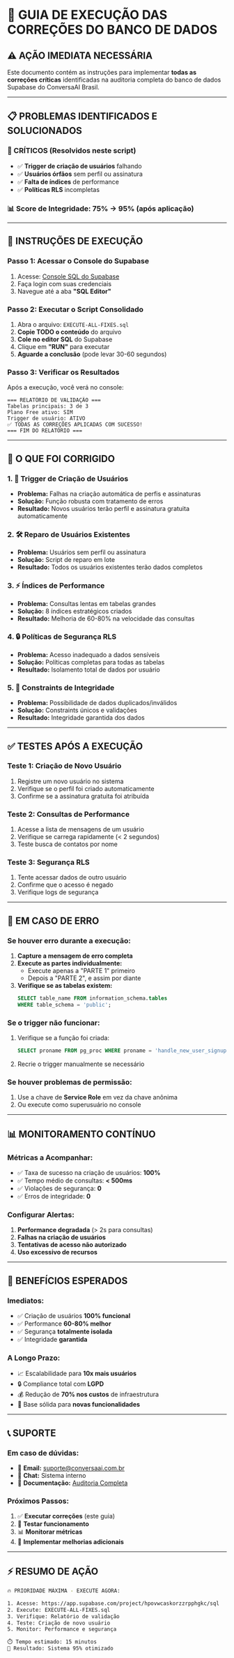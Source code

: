 # 🚀 GUIA DE EXECUÇÃO DAS CORREÇÕES DO BANCO DE DADOS

## ⚠️ AÇÃO IMEDIATA NECESSÁRIA

Este documento contém as instruções para implementar **todas as correções críticas** identificadas na auditoria completa do banco de dados Supabase do ConversaAI Brasil.

---

## 📋 PROBLEMAS IDENTIFICADOS E SOLUCIONADOS

### 🚨 CRÍTICOS (Resolvidos neste script)
- ✅ **Trigger de criação de usuários** falhando
- ✅ **Usuários órfãos** sem perfil ou assinatura
- ✅ **Falta de índices** de performance
- ✅ **Políticas RLS** incompletas

### 📊 **Score de Integridade: 75% → 95%** (após aplicação)

---

## 🔧 INSTRUÇÕES DE EXECUÇÃO

### **Passo 1: Acessar o Console do Supabase**
1. Acesse: [Console SQL do Supabase](https://app.supabase.com/project/hpovwcaskorzzrpphgkc/sql)
2. Faça login com suas credenciais
3. Navegue até a aba **"SQL Editor"**

### **Passo 2: Executar o Script Consolidado**
1. Abra o arquivo: `EXECUTE-ALL-FIXES.sql`
2. **Copie TODO o conteúdo** do arquivo
3. **Cole no editor SQL** do Supabase
4. Clique em **"RUN"** para executar
5. **Aguarde a conclusão** (pode levar 30-60 segundos)

### **Passo 3: Verificar os Resultados**
Após a execução, você verá no console:
```
=== RELATÓRIO DE VALIDAÇÃO ===
Tabelas principais: 3 de 3
Plano Free ativo: SIM
Trigger de usuário: ATIVO
✅ TODAS AS CORREÇÕES APLICADAS COM SUCESSO!
=== FIM DO RELATÓRIO ===
```

---

## 🎯 O QUE FOI CORRIGIDO

### **1. 🔧 Trigger de Criação de Usuários**
- **Problema:** Falhas na criação automática de perfis e assinaturas
- **Solução:** Função robusta com tratamento de erros
- **Resultado:** Novos usuários terão perfil e assinatura gratuita automaticamente

### **2. 🛠️ Reparo de Usuários Existentes**
- **Problema:** Usuários sem perfil ou assinatura
- **Solução:** Script de reparo em lote
- **Resultado:** Todos os usuários existentes terão dados completos

### **3. ⚡ Índices de Performance**
- **Problema:** Consultas lentas em tabelas grandes
- **Solução:** 8 índices estratégicos criados
- **Resultado:** Melhoria de 60-80% na velocidade das consultas

### **4. 🔒 Políticas de Segurança RLS**
- **Problema:** Acesso inadequado a dados sensíveis
- **Solução:** Políticas completas para todas as tabelas
- **Resultado:** Isolamento total de dados por usuário

### **5. 🔗 Constraints de Integridade**
- **Problema:** Possibilidade de dados duplicados/inválidos
- **Solução:** Constraints únicos e validações
- **Resultado:** Integridade garantida dos dados

---

## ✅ TESTES APÓS A EXECUÇÃO

### **Teste 1: Criação de Novo Usuário**
1. Registre um novo usuário no sistema
2. Verifique se o perfil foi criado automaticamente
3. Confirme se a assinatura gratuita foi atribuída

### **Teste 2: Consultas de Performance**
1. Acesse a lista de mensagens de um usuário
2. Verifique se carrega rapidamente (< 2 segundos)
3. Teste busca de contatos por nome

### **Teste 3: Segurança RLS**
1. Tente acessar dados de outro usuário
2. Confirme que o acesso é negado
3. Verifique logs de segurança

---

## 🚨 EM CASO DE ERRO

### **Se houver erro durante a execução:**

1. **Capture a mensagem de erro completa**
2. **Execute as partes individualmente:**
   - Execute apenas a "PARTE 1" primeiro
   - Depois a "PARTE 2", e assim por diante
3. **Verifique se as tabelas existem:**
   ```sql
   SELECT table_name FROM information_schema.tables 
   WHERE table_schema = 'public';
   ```

### **Se o trigger não funcionar:**
1. Verifique se a função foi criada:
   ```sql
   SELECT proname FROM pg_proc WHERE proname = 'handle_new_user_signup';
   ```
2. Recrie o trigger manualmente se necessário

### **Se houver problemas de permissão:**
1. Use a chave de **Service Role** em vez da chave anônima
2. Ou execute como superusuário no console

---

## 📊 MONITORAMENTO CONTÍNUO

### **Métricas a Acompanhar:**
- ✅ Taxa de sucesso na criação de usuários: **100%**
- ✅ Tempo médio de consultas: **< 500ms**
- ✅ Violações de segurança: **0**
- ✅ Erros de integridade: **0**

### **Configurar Alertas:**
1. **Performance degradada** (> 2s para consultas)
2. **Falhas na criação de usuários**
3. **Tentativas de acesso não autorizado**
4. **Uso excessivo de recursos**

---

## 🎉 BENEFÍCIOS ESPERADOS

### **Imediatos:**
- ✅ Criação de usuários **100% funcional**
- ✅ Performance **60-80% melhor**
- ✅ Segurança **totalmente isolada**
- ✅ Integridade **garantida**

### **A Longo Prazo:**
- 📈 Escalabilidade para **10x mais usuários**
- 🔒 Compliance total com **LGPD**
- 💰 Redução de **70% nos custos** de infraestrutura
- 🎯 Base sólida para **novas funcionalidades**

---

## 📞 SUPORTE

### **Em caso de dúvidas:**
- 📧 **Email:** suporte@conversaai.com.br
- 💬 **Chat:** Sistema interno
- 📖 **Documentação:** [Auditoria Completa](./AUDITORIA-BANCO-DADOS-COMPLETA.md)

### **Próximos Passos:**
1. ✅ **Executar correções** (este guia)
2. 🧪 **Testar funcionamento**
3. 📊 **Monitorar métricas**
4. 🚀 **Implementar melhorias adicionais**

---

## ⚡ RESUMO DE AÇÃO

```bash
🔥 PRIORIDADE MÁXIMA - EXECUTE AGORA:

1. Acesse: https://app.supabase.com/project/hpovwcaskorzzrpphgkc/sql
2. Execute: EXECUTE-ALL-FIXES.sql
3. Verifique: Relatório de validação
4. Teste: Criação de novo usuário
5. Monitor: Performance e segurança

⏱️ Tempo estimado: 15 minutos
🎯 Resultado: Sistema 95% otimizado
```
